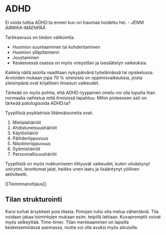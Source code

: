 # ADHD

Ei voida tutkia ADHD:ta ennen kun on traumaa hoidettu hei. - _JENNI AIRIKKA-MÄENPÄÄ_

Tarkkaavuus on tiedon valikointia.
  - Huomion suuntaaminen tai kohdentaminen
  - Huomion ylläpitämienn
  - Joustaminen
  - Keskeisessä osassa on myös vireystilan ja isesäätelyn vaikeuksia.

Kaikkia näitä asioita vaaditaan nykypäivänä työelämässä tai opiskelussa.
Arvioiden mukaan jopa 70 % oireisista on oppimisvaikeuksia, joista yleisinpänä ovat kirjallisen ilmaisun vaikeudet.

Tärkeää on myös pohtia, että ADHD-tyyppinen oireilu voi olla lopulta ihan normaalia vaihtelua mitä ihmisissä tapahtuu. Mihin pisteeseen asti on tärkeää patologisoida ADHD:ta?

Tyypillisiä psykiatrisia liitännäisoireita ovat:
1. Mielialahäiriöt
2. Ahdistuneisuushäiriöt
3. Käytöshäiriö
4. Päihderiippuvuus
5. Nikotiiniriippuvuus
6. Syömishäiriöt
7. Persoonallisuushäriöt

Tyypillistä on myös nukkumiseen liittyuvät vaikeudet, kuten viivästynyt unirytmi, levottomat jalat, heikko unen laatu ja lisääntynyt yöllinen aktiviteetti.

[[Toiminnanohjaus]]

## Tilan strukturointi

Karsi turhat ärsykkeet pois tilasta.
Pintojen tulisi olla melua vähentäviä.
Tila voidaan jakaa toimintojen mukaan esim. teipillä lattiaan. Kuvapromptit voivat myös selkeyttää. Time-timer.
Tilan merkkaaminen on lapsilla keskeisemmässä asemassa, mutta voi olla  avuksi myös aikuisille.
